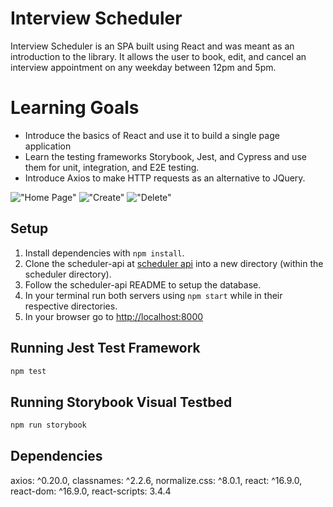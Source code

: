 # Interview Scheduler

Interview Scheduler is an SPA built using React and was meant as an introduction to the library. It allows the user to book, edit, and cancel an interview appointment on any weekday between 12pm and 5pm.

# Learning Goals
* Introduce the basics of React and use it to build a single page application
* Learn the testing frameworks Storybook, Jest, and Cypress and use them for unit, integration, and E2E testing.
* Introduce Axios to make HTTP requests as an alternative to JQuery.


!["Home Page"](https://github.com/ItsGentleBen/scheduler/blob/master/public/images/Display.png)
!["Create"](https://github.com/ItsGentleBen/scheduler/blob/master/public/images/Create.png)
!["Delete"](https://github.com/ItsGentleBen/scheduler/blob/master/public/images/Delete.png)

## Setup

1. Install dependencies with `npm install`.
2. Clone the scheduler-api at [scheduler api](https://github.com/ItsGentleBen/scheduler-api) into a new directory (within the scheduler directory).
3. Follow the scheduler-api README to setup the database.
4. In your terminal run both servers using `npm start` while in their respective directories.
5. In your browser go to [http://localhost:8000](http://localhost:8000)

## Running Jest Test Framework

```sh
npm test
```

## Running Storybook Visual Testbed

```sh
npm run storybook
```

## Dependencies

axios: ^0.20.0,
classnames: ^2.2.6,
normalize.css: ^8.0.1,
react: ^16.9.0,
react-dom: ^16.9.0,
react-scripts: 3.4.4
